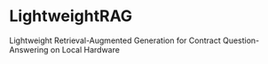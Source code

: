 # LightweightRAG
Lightweight Retrieval-Augmented Generation for Contract Question-Answering on Local Hardware
